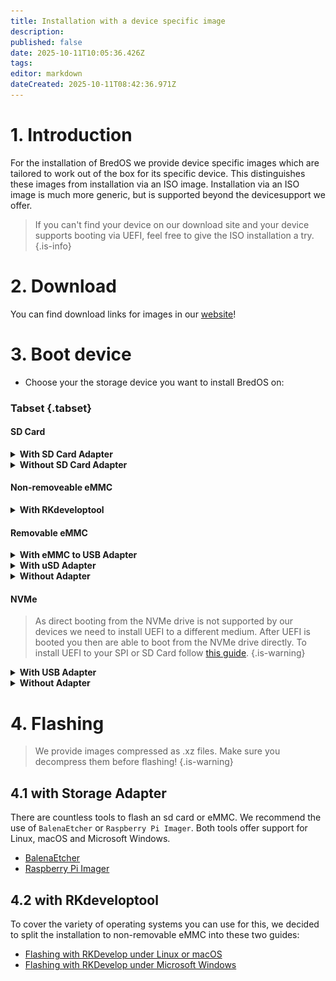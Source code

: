 ```yaml
---
title: Installation with a device specific image
description: 
published: false
date: 2025-10-11T10:05:36.426Z
tags: 
editor: markdown
dateCreated: 2025-10-11T08:42:36.971Z
---
```


# 1. Introduction
For the installation of BredOS we provide device specific images which are tailored to work out of the box for its specific device. This distinguishes these images from installation via an ISO image. Installation via an ISO image is much more generic, but is supported beyond the devicesupport we offer. 
> If you can't find your device on our download site and your device supports booting via UEFI, feel free to give the ISO installation a try.
{.is-info}


# 2. Download
You can find download links for images in our [website](https://bredos.org/download.html)!

# 3. Boot device
- Choose your the storage device you want to install BredOS on:
### Tabset {.tabset}
#### SD Card

<details>
<summary><b>With SD Card Adapter</b></summary>
  
Insert  your SD Card into your SD Card reader of your PC and continue with [**4.1 with Storage Adapter**](#h-41-with-storage-adapter)
  
</details>

<details>
<summary><b>Without SD Card Adapter</b></summary>
  
Insert your SD Card into your SBC and continue with the guide according to your PC's OS found in section [**4.2 with RKdeveloptool**](#h-4-2-with-rkdeveloptool). 
> Before flashing you must set your target device to `sd card`. To do so have a look at [4.2 Changing flash target](/install/device-specific-image/Flashing-the-eMMC-with-Linux-or-macOS#h-42-changing-flash-target).
{.is-info}

  

</details>


#### Non-removeable eMMC

<details>
<summary><b>With RKdeveloptool</b></summary>
  
Continue with the guide according to your PC's OS found in section [**4.2 with RKdeveloptool**](#h-4-2-with-rkdeveloptool)
  

</details>


#### Removable eMMC

<details>
<summary><b>With eMMC to USB Adapter</b></summary>
  
As almost all commonly known USB Sticks are based on eMMC storage there are USB to eMMC adapters out there which are USB-Sticks but with removable eMMC storage. These can be used to flash BredOS too. Connect the eMMC to your Adapter as shown on the screenshot below.

<details>
<summary><b>USB to eMMC adapter</b></summary>

![emmc-reader-cut.png](/installation-dsi/emmc-reader-cut.png)
   </details>

Then continue with [**4.1 with Storage Adapter**](#h-41-with-storage-adapter).
  
</details>

<details>
<summary><b>With uSD Adapter</b></summary>
As a eMMC is basically an SD Card which is (mostly) hardwired to the SBC there are adapters you can connect your eMMC to convert them into an SD Card.

<details>
<summary><b>uSD Adpater and eMMC</b></summary>

![usd-emmc-cut.png](/installation-dsi/usd-emmc-cut.png)

</details>
Firmly press the connector of the eMMC onto the uSD Adapter and connect them to your SD Card Reader.

<details>
<summary><b>uSD Adapter connected to reader</b></summary>

![usd-connected-cut.png](/installation-dsi/usd-connected-cut.png)
  
</details>

Then continue with [**4.1 with Storage Adapter**](#h-41-with-storage-adapter).
  
</details>

<details>
<summary><b>Without Adapter</b></summary>
  
Connect your eMMC to your SBC and continue with the guide according to your PC's OS found in section [**4.2 with RKdeveloptool**](#h-4-2-with-rkdeveloptool). 

</details>

#### NVMe

> As direct booting from the NVMe drive is not supported by our devices we need to install UEFI to a different medium. After UEFI is booted you then are able to boot from the NVMe drive directly. To install UEFI to your SPI or SD Card follow [this guide](/en/install/Installation-of-UEFI).
{.is-warning}


<details>
<summary><b>With USB Adapter</b></summary>
  
Connect the drive to your PC via a USB adapter and continue with [**4.1 with Storage Adapter**](#h-41-with-storage-adapter). After flashing connect the drive to the NVMe port of your SBC.

</details>

<details>
<summary><b>Without Adapter</b></summary>
  
Connect your NVMe drive to your SBC and continue with the guide accordingly to your PC's OS found in section [**4.2 with RKdeveloptool**](#h-4-2-with-rkdeveloptool). 
> Before flashing you must set your target device to `NVMe`. To do so have a look at [4.2 Changing flash target](/install/device-specific-image/Flashing-the-eMMC-with-Linux-or-macOS#h-42-changing-flash-target).
{.is-info}


</details>
  




# 4. Flashing 
> We provide images compressed as .xz files. Make sure you decompress them before flashing!
{.is-warning}
## 4.1 with Storage Adapter
There are countless tools to flash an sd card or eMMC. We recommend the use of `BalenaEtcher` or `Raspberry Pi Imager`. Both tools offer support for Linux, macOS and Microsoft Windows. 

- [BalenaEtcher](https://etcher.balena.io/)
- [Raspberry Pi Imager](https://github.com/raspberrypi/rpi-imager)



## 4.2 with RKdeveloptool
To cover the variety of operating systems you can use for this, we decided to split the installation to non-removable eMMC into these two guides:

 - [Flashing with RKDevelop under Linux or macOS](/en/install/device-specific-image/Flashing-the-eMMC-with-Linux-or-macOS)
 - [Flashing with RKDevelop under Microsoft Windows](/en/install/device-specific-image/Flashing-the-eMMC-with-Microsoft-Windows)
